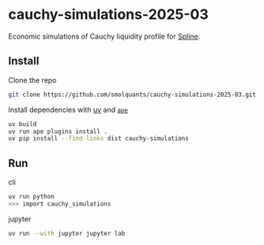 # cauchy-simulations-2025-03

Economic simulations of Cauchy liquidity profile for [Spline](https://github.com/SplineFinance/abis).

## Install

Clone the repo

```sh
git clone https://github.com/smolquants/cauchy-simulations-2025-03.git
```

Install dependencies with [uv](https://github.com/astral-sh/uv) and [`ape`](https://github.com/ApeWorX/ape)

```sh
uv build
uv run ape plugins install .
uv pip install --find-links dist cauchy-simulations
```

## Run

cli

```sh
uv run python
>>> import cauchy_simulations
```

jupyter

```sh
uv run --with jupyter jupyter lab
```
